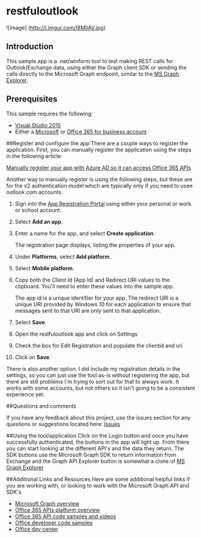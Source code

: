# restfuloutlook

![image] (http://i.imgur.com/I8MIiAV.jpg)

## Introduction
This sample app is a .net/winform tool to test making REST calls for Outlook/Exchange data, using either the Graph client SDK or sending the calls directly to the Microsoft Graph endpoint, similar to the [MS Graph Explorer](https://graph.microsoft.io/en-us/graph-explorer#/).

## Prerequisites
This sample requires the following:  

  * [Visual Studio 2015](https://www.visualstudio.com/en-us/downloads) 
  * Either a [Microsoft](http://www.outlook.com) or [Office 365 for business account](https://msdn.microsoft.com/en-us/office/office365/howto/setup-development-environment#bk_Office365Account).
 
##Register and configure the app
There are a couple ways to register the application.  First, you can manually register the application using the steps in the following article:

[Manually register your app with Azure AD so it can access Office 365 APIs](https://msdn.microsoft.com/en-us/office/office365/howto/add-common-consent-manually)

Another way to manually register is using the following steps, but these are for the v2 authentication model which are typically only if you need to usee outlook.com accounts.

1. Sign into the [App Registration Portal](https://apps.dev.microsoft.com/) using either your personal or work or school account.
2. Select **Add an app**.
3. Enter a name for the app, and select **Create application**.
	
	The registration page displays, listing the properties of your app.
 
4. Under **Platforms**, select **Add platform**.
5. Select **Mobile platform**.
6. Copy both the Client Id (App Id) and Redirect URI values to the clipboard. You'll need to enter these values into the sample app.

	The app id is a unique identifier for your app. The redirect URI is a unique URI provided by Windows 10 for each application to ensure that messages sent to that URI are only sent to that application. 

7. Select **Save**.
8. Open the restfuloutlook app and click on Settings
9. Check the box for Edit Registration and populate the clientid and uri
10. Click on **Save**.

There is also another option.  I did include my registration details in the settings, so you can just use the tool as-is without registering the app, but there are still problems I'm trying to sort out for that to always work.  It works with some accounts, but not others so it isn't going to be a consistent experience yet.

##Questions and comments

If you have any feedback about this project, use the issues section for any questions or suggestions located here: [Issues](https://github.com/desjarlais/restfuloutlook/issues)

##Using the tool/application
Click on the Login button and once you have successfully authenticated, the buttons in the app will light up.  From there you can start looking at the different API's and the data they return.  The SDK buttons use the Microsoft Graph SDK to return information from Exchange and the Graph API Explorer button is somewhat a clone of [MS Graph Explorer](https://graph.microsoft.io/en-us/graph-explorer#/) 

##Additional Links and Resources
Here are some additional helpful links if you are working with, or looking to work with the Microsoft Graph API and SDK's

- [Microsoft Graph overview](http://graph.microsoft.io)
- [Office 365 APIs platform overview](https://msdn.microsoft.com/office/office365/howto/platform-development-overview)
- [Office 365 API code samples and videos](https://msdn.microsoft.com/office/office365/howto/starter-projects-and-code-samples)
- [Office developer code samples](http://dev.office.com/code-samples)
- [Office dev center](http://dev.office.com/)

